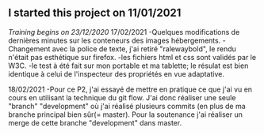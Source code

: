 ## I started this project on 11/01/2021
*Training begins on 23/12/2020*
17/02/2021
-Quelques modifications de dernières minutes sur les conteneurs des images hébergements.
-Changement avec la police de texte, j'ai retiré "ralewaybold", le rendu n'était pas 
 esthétique sur firefox.
-les fichiers html et css sont validés par le W3C.
-le test à été fait sur mon portable et ma tablette; le résulat est bien identique à celui 
 de l'inspecteur des propriétés en vue adaptative. 

18/02/2021
-Pour ce P2, j'ai essayé de mettre en pratique ce que j'ai vu en cours en utilisant la technique du git 
 flow. J'ai donc réaliser une seule "branch" "development" où j'ai réalisé plusieurs commits (en plus de 
 ma branche principal bien sûr(= master). Pour la soutenance j'ai réaliser un merge de cette branche "development" 
 dans master. 